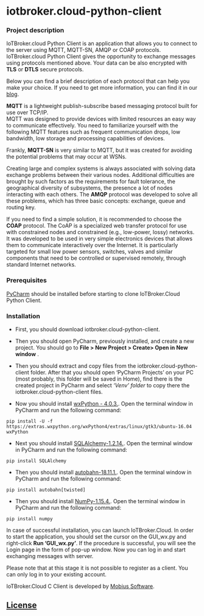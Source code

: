 # iotbroker.cloud-python-client 

### Project description

IoTBroker.cloud Python Client is an application that allows you to connect to the server using MQTT, MQTT-SN, 
AMQP or COAP protocols. IoTBroker.cloud Python Client gives the opportunity to exchange messages using protocols 
mentioned above. Your data can be also encrypted with **TLS** or **DTLS** secure protocols.   

Below you can find a brief description of each protocol that can help you make your choice. 
If you need to get more information, you can find it in our [blog](https://www.iotbroker.cloud/clientApps/Python/MQTT).
 
**MQTT** is a lightweight publish-subscribe based messaging protocol built for use over TCP/IP.  
MQTT was designed to provide devices with limited resources an easy way to communicate effectively. 
You need to familiarize yourself with the following MQTT features such as frequent communication drops, low bandwidth, 
low storage and processing capabilities of devices. 

Frankly, **MQTT-SN** is very similar to MQTT, but it was created for avoiding the potential problems that may occur at WSNs. 

Creating large and complex systems is always associated with solving data exchange problems between their various nodes. 
Additional difficulties are brought by such factors as the requirements for fault tolerance, 
the geographical diversity of subsystems, the presence a lot of nodes interacting with each others. 
The **AMQP** protocol was developed to solve all these problems, which has three basic concepts: 
exchange, queue and routing key. 

If you need to find a simple solution, it is recommended to choose the **COAP** protocol. 
The CoAP is a specialized web transfer protocol for use with constrained nodes and constrained (e.g., low-power, lossy) 
networks. It was developed to be used in very simple electronics devices that allows them to communicate interactively 
over the Internet. It is particularly targeted for small low power sensors, switches, valves and similar components 
that need to be controlled or supervised remotely, through standard Internet networks.   
 
### Prerequisites 
[PyCharm](https://www.jetbrains.com/pycharm/download/download-thanks.html?platform=linux&code=PCC) should be installed
before starting to clone IoTBroker.Cloud Python Client. 

### Installation 
* First, you should download iotbroker.cloud-python-client. 

* Then you should open PyCharm, previously installed, and create a new project. 
You should go to **File > New Project > Create> Open in New window** . 

* Then you should extract and copy files from the iotbroker.cloud-python-client folder. 
After that you should open ‘PyCharm Projects’ on your PC (most probably, this folder will be saved in Home),
find there is the created project in PyCharm and select *‘Venv’ folder* to copy there the iotbroker.cloud-python-client files.

* Now you should install [wxPython - 4.0.3.](https://wxpython.org/). Open the terminal window in PyCharm and run 
the following command: 
```
pip install -U -f https://extras.wxpython.org/wxPython4/extras/linux/gtk3/ubuntu-16.04 wxPython
```

* Next you should install [SQLAlchemy-1.2.14.](https://www.sqlalchemy.org/). Open the terminal window in PyCharm 
and run the following command: 
```
pip install SQLAlchemy
```
* Then you should install  [autobahn-18.11.1.](https://autobahn.readthedocs.io/en/latest/installation.html).
Open the terminal window in PyCharm and run the following command: 

```
pip install autobahn[twisted]
```

* Then you should install [NumPy-1.15.4.](http://www.numpy.org/). Open the terminal window in PyCharm and run the following command: 

```
pip install numpy
```

In case of successful installation, you can launch IoTBroker.Cloud. In order to start the application, you should set 
the cursor on the GUI_wx.py and right-click **Run ‘GUI_wx.py’**. If the procedure is successful, you will see 
the Login page in the form of pop-up window. Now you can log in and start exchanging messages with server. 
 
Please note that at this stage it is not possible to register as a client. You can only log in to your existing account. 

IoTBroker.Cloud C Client is developed by [Mobius Software](http://mobius-software.com/).

## [License](LICENSE.md)
